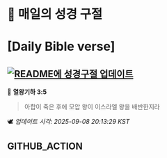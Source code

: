 # 🙏 매일의 성경 구절
# [Daily Bible verse]
## [![README에 성경구절 업데이트](https://github.com/DONGSUKA/first_test/actions/workflows/update-readme-bible.yml/badge.svg)](https://github.com/DONGSUKA/first_test/actions/workflows/update-readme-bible.yml)
<!-- START_BIBLE_VERSE -->
📖 **열왕기하 3:5**
> 아합이 죽은 후에 모압 왕이 이스라엘 왕을 배반한지라

🕊️ _업데이트 시각: 2025-09-08 20:13:29 KST_
  <!-- END_BIBLE_VERSE -->
## GITHUB_ACTION
